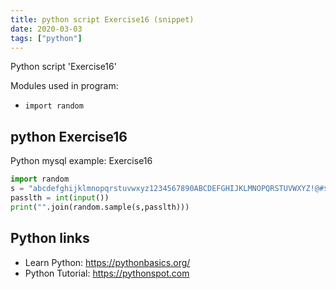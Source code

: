 ```yaml
---
title: python script Exercise16 (snippet)
date: 2020-03-03
tags: ["python"]
---
```

Python script 'Exercise16'


Modules used in program: 
* `import random`

## python Exercise16

Python mysql example: Exercise16

```python
import random
s = "abcdefghijklmnopqrstuvwxyz1234567890ABCDEFGHIJKLMNOPQRSTUVWXYZ!@#$%^&*()"
passlth = int(input())
print("".join(random.sample(s,passlth)))    

```

## Python links

- Learn Python: https://pythonbasics.org/
- Python Tutorial: https://pythonspot.com
